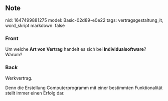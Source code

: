 ## Note
nid: 1647499881275
model: Basic-02d89-e0e22
tags: vertragsgestaltung_it, word_skript
markdown: false

### Front
Um welche <b>Art von Vertrag</b> handelt es sich bei
<b>Individualsoftware</b>? Warum?

### Back
Werkvertrag.

Denn die Erstellung Computerprogramm mit einer bestimmten Funktionalität stellt immer einen Erfolg dar.
